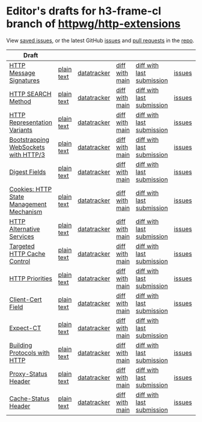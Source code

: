 # Editor's drafts for h3-frame-cl branch of [httpwg/http-extensions](https://github.com/httpwg/http-extensions/tree/h3-frame-cl)

View [saved issues](issues.html), or the latest GitHub [issues](https://github.com/httpwg/http-extensions/issues) and [pull requests](https://github.com/httpwg/http-extensions/pulls) in the [repo](https://github.com/httpwg/http-extensions).

| Draft |     |     |     |     |     |     |
| ----- | --- | --- | --- | --- | --- | --- |
| [HTTP Message Signatures](./draft-ietf-httpbis-message-signatures.html) |[plain text](./draft-ietf-httpbis-message-signatures.txt) |[datatracker](https://datatracker.ietf.org/doc/draft-ietf-httpbis-message-signatures) |[diff with main](https://tools.ietf.org/rfcdiff?url1=https://httpwg.github.io/http-extensions/draft-ietf-httpbis-message-signatures.txt&amp;url2=https://httpwg.github.io/http-extensions/h3-frame-cl/draft-ietf-httpbis-message-signatures.txt) |[diff with last submission](https://tools.ietf.org/rfcdiff?url1=https://tools.ietf.org/id/draft-ietf-httpbis-message-signatures.txt&amp;url2=https://httpwg.github.io/http-extensions/h3-frame-cl/draft-ietf-httpbis-message-signatures.txt) |[issues](https://github.com/httpwg/http-extensions/labels/signatures) |
| [HTTP SEARCH Method](./draft-ietf-httpbis-safe-method-w-body.html) |[plain text](./draft-ietf-httpbis-safe-method-w-body.txt) |[datatracker](https://datatracker.ietf.org/doc/draft-ietf-httpbis-safe-method-w-body) |[diff with main](https://tools.ietf.org/rfcdiff?url1=https://httpwg.github.io/http-extensions/draft-ietf-httpbis-safe-method-w-body.txt&amp;url2=https://httpwg.github.io/http-extensions/h3-frame-cl/draft-ietf-httpbis-safe-method-w-body.txt) |[diff with last submission](https://tools.ietf.org/rfcdiff?url1=https://tools.ietf.org/id/draft-ietf-httpbis-safe-method-w-body.txt&amp;url2=https://httpwg.github.io/http-extensions/h3-frame-cl/draft-ietf-httpbis-safe-method-w-body.txt) |[issues](https://github.com/httpwg/http-extensions/labels/safe-method-w-body) |
| [HTTP Representation Variants](./draft-ietf-httpbis-variants.html) |[plain text](./draft-ietf-httpbis-variants.txt) |[datatracker](https://datatracker.ietf.org/doc/draft-ietf-httpbis-variants) |[diff with main](https://tools.ietf.org/rfcdiff?url1=https://httpwg.github.io/http-extensions/draft-ietf-httpbis-variants.txt&amp;url2=https://httpwg.github.io/http-extensions/h3-frame-cl/draft-ietf-httpbis-variants.txt) |[diff with last submission](https://tools.ietf.org/rfcdiff?url1=https://tools.ietf.org/id/draft-ietf-httpbis-variants.txt&amp;url2=https://httpwg.github.io/http-extensions/h3-frame-cl/draft-ietf-httpbis-variants.txt) |[issues](https://github.com/httpwg/http-extensions/labels/variants) |
| [Bootstrapping WebSockets with HTTP/3](./draft-ietf-httpbis-h3-websockets.html) |[plain text](./draft-ietf-httpbis-h3-websockets.txt) |[datatracker](https://datatracker.ietf.org/doc/draft-ietf-httpbis-h3-websockets) |[diff with main](https://tools.ietf.org/rfcdiff?url1=https://httpwg.github.io/http-extensions/draft-ietf-httpbis-h3-websockets.txt&amp;url2=https://httpwg.github.io/http-extensions/h3-frame-cl/draft-ietf-httpbis-h3-websockets.txt) |[diff with last submission](https://tools.ietf.org/rfcdiff?url1=https://tools.ietf.org/id/draft-ietf-httpbis-h3-websockets.txt&amp;url2=https://httpwg.github.io/http-extensions/h3-frame-cl/draft-ietf-httpbis-h3-websockets.txt) |[issues](https://github.com/httpwg/http-extensions/labels/h3-websockets) |
| [Digest Fields](./draft-ietf-httpbis-digest-headers.html) |[plain text](./draft-ietf-httpbis-digest-headers.txt) |[datatracker](https://datatracker.ietf.org/doc/draft-ietf-httpbis-digest-headers) |[diff with main](https://tools.ietf.org/rfcdiff?url1=https://httpwg.github.io/http-extensions/draft-ietf-httpbis-digest-headers.txt&amp;url2=https://httpwg.github.io/http-extensions/h3-frame-cl/draft-ietf-httpbis-digest-headers.txt) |[diff with last submission](https://tools.ietf.org/rfcdiff?url1=https://tools.ietf.org/id/draft-ietf-httpbis-digest-headers.txt&amp;url2=https://httpwg.github.io/http-extensions/h3-frame-cl/draft-ietf-httpbis-digest-headers.txt) |[issues](https://github.com/httpwg/http-extensions/labels/digest-headers) |
| [Cookies: HTTP State Management Mechanism](./draft-ietf-httpbis-rfc6265bis.html) |[plain text](./draft-ietf-httpbis-rfc6265bis.txt) |[datatracker](https://datatracker.ietf.org/doc/draft-ietf-httpbis-rfc6265bis) |[diff with main](https://tools.ietf.org/rfcdiff?url1=https://httpwg.github.io/http-extensions/draft-ietf-httpbis-rfc6265bis.txt&amp;url2=https://httpwg.github.io/http-extensions/h3-frame-cl/draft-ietf-httpbis-rfc6265bis.txt) |[diff with last submission](https://tools.ietf.org/rfcdiff?url1=https://tools.ietf.org/id/draft-ietf-httpbis-rfc6265bis.txt&amp;url2=https://httpwg.github.io/http-extensions/h3-frame-cl/draft-ietf-httpbis-rfc6265bis.txt) |[issues](https://github.com/httpwg/http-extensions/labels/6265bis) |
| [HTTP Alternative Services](./draft-ietf-httpbis-rfc7838bis.html) |[plain text](./draft-ietf-httpbis-rfc7838bis.txt) |[datatracker](https://datatracker.ietf.org/doc/draft-ietf-httpbis-rfc7838bis) |[diff with main](https://tools.ietf.org/rfcdiff?url1=https://httpwg.github.io/http-extensions/draft-ietf-httpbis-rfc7838bis.txt&amp;url2=https://httpwg.github.io/http-extensions/h3-frame-cl/draft-ietf-httpbis-rfc7838bis.txt) |[diff with last submission](https://tools.ietf.org/rfcdiff?url1=https://tools.ietf.org/id/draft-ietf-httpbis-rfc7838bis.txt&amp;url2=https://httpwg.github.io/http-extensions/h3-frame-cl/draft-ietf-httpbis-rfc7838bis.txt) |[issues](https://github.com/httpwg/http-extensions/labels/alt-svc) |
| [Targeted HTTP Cache Control](./draft-ietf-httpbis-targeted-cache-control.html) |[plain text](./draft-ietf-httpbis-targeted-cache-control.txt) |[datatracker](https://datatracker.ietf.org/doc/draft-ietf-httpbis-targeted-cache-control) |[diff with main](https://tools.ietf.org/rfcdiff?url1=https://httpwg.github.io/http-extensions/draft-ietf-httpbis-targeted-cache-control.txt&amp;url2=https://httpwg.github.io/http-extensions/h3-frame-cl/draft-ietf-httpbis-targeted-cache-control.txt) |[diff with last submission](https://tools.ietf.org/rfcdiff?url1=https://tools.ietf.org/id/draft-ietf-httpbis-targeted-cache-control.txt&amp;url2=https://httpwg.github.io/http-extensions/h3-frame-cl/draft-ietf-httpbis-targeted-cache-control.txt) |[issues](https://github.com/httpwg/http-extensions/labels/targeted-cc) |
| [HTTP Priorities](./draft-ietf-httpbis-priority.html) |[plain text](./draft-ietf-httpbis-priority.txt) |[datatracker](https://datatracker.ietf.org/doc/draft-ietf-httpbis-priority) |[diff with main](https://tools.ietf.org/rfcdiff?url1=https://httpwg.github.io/http-extensions/draft-ietf-httpbis-priority.txt&amp;url2=https://httpwg.github.io/http-extensions/h3-frame-cl/draft-ietf-httpbis-priority.txt) |[diff with last submission](https://tools.ietf.org/rfcdiff?url1=https://tools.ietf.org/id/draft-ietf-httpbis-priority.txt&amp;url2=https://httpwg.github.io/http-extensions/h3-frame-cl/draft-ietf-httpbis-priority.txt) |[issues](https://github.com/httpwg/http-extensions/labels/priorities) |
| [Client-Cert Field](./draft-ietf-httpbis-client-cert-field.html) |[plain text](./draft-ietf-httpbis-client-cert-field.txt) |[datatracker](https://datatracker.ietf.org/doc/draft-ietf-httpbis-client-cert-field) |[diff with main](https://tools.ietf.org/rfcdiff?url1=https://httpwg.github.io/http-extensions/draft-ietf-httpbis-client-cert-field.txt&amp;url2=https://httpwg.github.io/http-extensions/h3-frame-cl/draft-ietf-httpbis-client-cert-field.txt) |[diff with last submission](https://tools.ietf.org/rfcdiff?url1=https://tools.ietf.org/id/draft-ietf-httpbis-client-cert-field.txt&amp;url2=https://httpwg.github.io/http-extensions/h3-frame-cl/draft-ietf-httpbis-client-cert-field.txt) |[issues](https://github.com/httpwg/http-extensions/labels/client-cert-field) |
| [Expect-CT](./draft-ietf-httpbis-expect-ct.html) |[plain text](./draft-ietf-httpbis-expect-ct.txt) |[datatracker](https://datatracker.ietf.org/doc/draft-ietf-httpbis-expect-ct) |[diff with main](https://tools.ietf.org/rfcdiff?url1=https://httpwg.github.io/http-extensions/draft-ietf-httpbis-expect-ct.txt&amp;url2=https://httpwg.github.io/http-extensions/h3-frame-cl/draft-ietf-httpbis-expect-ct.txt) |[diff with last submission](https://tools.ietf.org/rfcdiff?url1=https://tools.ietf.org/id/draft-ietf-httpbis-expect-ct.txt&amp;url2=https://httpwg.github.io/http-extensions/h3-frame-cl/draft-ietf-httpbis-expect-ct.txt) | |
| [Building Protocols with HTTP](./draft-ietf-httpbis-bcp56bis.html) |[plain text](./draft-ietf-httpbis-bcp56bis.txt) |[datatracker](https://datatracker.ietf.org/doc/draft-ietf-httpbis-bcp56bis) |[diff with main](https://tools.ietf.org/rfcdiff?url1=https://httpwg.github.io/http-extensions/draft-ietf-httpbis-bcp56bis.txt&amp;url2=https://httpwg.github.io/http-extensions/h3-frame-cl/draft-ietf-httpbis-bcp56bis.txt) |[diff with last submission](https://tools.ietf.org/rfcdiff?url1=https://tools.ietf.org/id/draft-ietf-httpbis-bcp56bis.txt&amp;url2=https://httpwg.github.io/http-extensions/h3-frame-cl/draft-ietf-httpbis-bcp56bis.txt) |[issues](https://github.com/httpwg/http-extensions/labels/bcp56bis) |
| [Proxy-Status Header](./draft-ietf-httpbis-proxy-status.html) |[plain text](./draft-ietf-httpbis-proxy-status.txt) |[datatracker](https://datatracker.ietf.org/doc/draft-ietf-httpbis-proxy-status) |[diff with main](https://tools.ietf.org/rfcdiff?url1=https://httpwg.github.io/http-extensions/draft-ietf-httpbis-proxy-status.txt&amp;url2=https://httpwg.github.io/http-extensions/h3-frame-cl/draft-ietf-httpbis-proxy-status.txt) |[diff with last submission](https://tools.ietf.org/rfcdiff?url1=https://tools.ietf.org/id/draft-ietf-httpbis-proxy-status.txt&amp;url2=https://httpwg.github.io/http-extensions/h3-frame-cl/draft-ietf-httpbis-proxy-status.txt) |[issues](https://github.com/httpwg/http-extensions/labels/proxy-status) |
| [Cache-Status Header](./draft-ietf-httpbis-cache-header.html) |[plain text](./draft-ietf-httpbis-cache-header.txt) |[datatracker](https://datatracker.ietf.org/doc/draft-ietf-httpbis-cache-header) |[diff with main](https://tools.ietf.org/rfcdiff?url1=https://httpwg.github.io/http-extensions/draft-ietf-httpbis-cache-header.txt&amp;url2=https://httpwg.github.io/http-extensions/h3-frame-cl/draft-ietf-httpbis-cache-header.txt) |[diff with last submission](https://tools.ietf.org/rfcdiff?url1=https://tools.ietf.org/id/draft-ietf-httpbis-cache-header.txt&amp;url2=https://httpwg.github.io/http-extensions/h3-frame-cl/draft-ietf-httpbis-cache-header.txt) |[issues](https://github.com/httpwg/http-extensions/labels/cache-header) |

